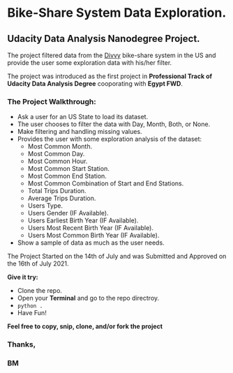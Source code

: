 #  Bike-Share System Data Exploration.

## Udacity Data Analysis Nanodegree Project.

The project filtered data from the [Divvy](https://www.divvybikes.com/) bike-share system in the US and provide the user some exploration data with his/her filter.

The project was introduced as the first project in **Professional Track of Udacity Data Analysis Degree** cooporating with **Egypt FWD**.

### The Project Walkthrough:

- Ask a user for an US State to load its dataset.
- The user chooses to filter the data with Day, Month, Both, or None.
- Make filtering and handling missing values.
- Provides the user with some exploration analysis of the dataset:
  - Most Common Month.
  - Most Common Day.
  - Most Common Hour.
  - Most Common Start Station.
  - Most Common End Station.
  - Most Common Combination of Start and End Stations.
  - Total Trips Duration.
  - Average Trips Duration.
  - Users Type.
  - Users Gender (IF Available).
  - Users Earliest Birth Year (IF Available).
  - Users Most Recent Birth Year (IF Available).
  - Users Most Common Birth Year (IF Available).
- Show a sample of data as much as the user needs.

The Project Started on the 14th of July and was Submitted and Approved on the 16th of July 2021.

**Give it try:**
-   Clone the repo.
-   Open your **Terminal** and go to the repo directroy.
-   `python .`
-   Have Fun!

**Feel free to copy, snip, clone, and/or fork the project**
### Thanks,
### BM
